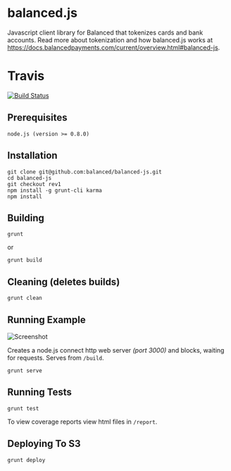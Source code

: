 # balanced.js #

Javascript client library for Balanced that tokenizes cards and bank accounts. Read more about tokenization and how balanced.js works at https://docs.balancedpayments.com/current/overview.html#balanced-js.

# Travis #

[![Build Status](https://travis-ci.org/balanced/balanced-js.png?branch=rev1)](https://travis-ci.org/balanced/balanced-js?branch=rev1)

## Prerequisites ##

    node.js (version >= 0.8.0)

## Installation ##

    git clone git@github.com:balanced/balanced-js.git
    cd balanced-js
    git checkout rev1
    npm install -g grunt-cli karma
    npm install

## Building ###

    grunt

or

    grunt build

## Cleaning (deletes builds) ##

    grunt clean

## Running Example ##

![Screenshot](http://i.imgur.com/M7Wd9rq.png)

Creates a node.js connect http web server *(port 3000)* and blocks, waiting for requests. Serves from `/build`.

    grunt serve

## Running Tests ##

    grunt test

To view coverage reports view html files in `/report`.

## Deploying To S3 ##

    grunt deploy